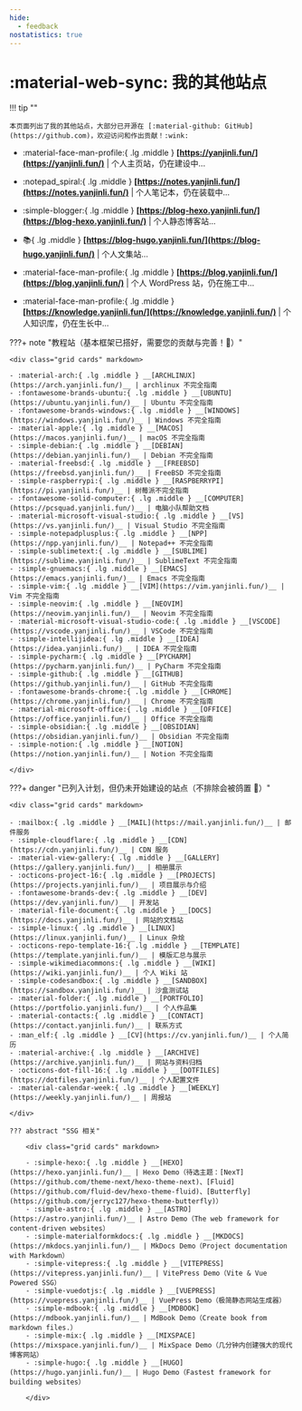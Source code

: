 ```yaml
---
hide:
  - feedback
nostatistics: true
---
```


# :material-web-sync: 我的其他站点

!!! tip ""
    
    本页面列出了我的其他站点，大部分已开源在 [:material-github: GitHub](https://github.com)，欢迎访问和作出贡献！:wink:

<div class="grid cards" markdown>

-   :material-face-man-profile:{ .lg .middle } **[https://yanjinli.fun/](https://yanjinli.fun/)** | 个人主页站，仍在建设中...

</div>

<div class="grid cards" markdown>

-   :notepad_spiral:{ .lg .middle } **[https://notes.yanjinli.fun/](https://notes.yanjinli.fun/)** | 个人笔记本，仍在装载中...

</div>

<div class="grid cards" markdown>

-   :simple-blogger:{ .lg .middle } **[https://blog-hexo.yanjinli.fun/](https://blog-hexo.yanjinli.fun/)** | 个人静态博客站...

</div>

<div class="grid cards" markdown>

-   :books:{ .lg .middle } **[https://blog-hugo.yanjinli.fun/](https://blog-hugo.yanjinli.fun/)** | 个人文集站...

</div>

<div class="grid cards" markdown>

-   :material-face-man-profile:{ .lg .middle } **[https://blog.yanjinli.fun/](https://blog.yanjinli.fun/)** | 个人 WordPress 站，仍在施工中...

</div>

<div class="grid cards" markdown>

-   :material-face-man-profile:{ .lg .middle } **[https://knowledge.yanjinli.fun/](https://knowledge.yanjinli.fun/)** | 个人知识库，仍在生长中...

</div>

???+ note "教程站（基本框架已搭好，需要您的贡献与完善！:hand_with_index_finger_and_thumb_crossed:）"
    
    <div class="grid cards" markdown>
    
    - :material-arch:{ .lg .middle } __[ARCHLINUX](https://arch.yanjinli.fun/)__ | archlinux 不完全指南
    - :fontawesome-brands-ubuntu:{ .lg .middle } __[UBUNTU](https://ubuntu.yanjinli.fun/)__ | Ubuntu 不完全指南
    - :fontawesome-brands-windows:{ .lg .middle } __[WINDOWS](https://windows.yanjinli.fun/)__ | Windows 不完全指南
    - :material-apple:{ .lg .middle } __[MACOS](https://macos.yanjinli.fun/)__ | macOS 不完全指南
    - :simple-debian:{ .lg .middle } __[DEBIAN](https://debian.yanjinli.fun/)__ | Debian 不完全指南
    - :material-freebsd:{ .lg .middle } __[FREEBSD](https://freebsd.yanjinli.fun/)__ | FreeBSD 不完全指南
    - :simple-raspberrypi:{ .lg .middle } __[RASPBERRYPI](https://pi.yanjinli.fun/)__ | 树莓派不完全指南
    - :fontawesome-solid-computer:{ .lg .middle } __[COMPUTER](https://pcsquad.yanjinli.fun/)__ | 电脑小队帮助文档
    - :material-microsoft-visual-studio:{ .lg .middle } __[VS](https://vs.yanjinli.fun/)__ | Visual Studio 不完全指南
    - :simple-notepadplusplus:{ .lg .middle } __[NPP](https://npp.yanjinli.fun/)__ | Notepad++ 不完全指南
    - :simple-sublimetext:{ .lg .middle } __[SUBLIME](https://sublime.yanjinli.fun/)__ | SublimeText 不完全指南
    - :simple-gnuemacs:{ .lg .middle } __[EMACS](https://emacs.yanjinli.fun/)__ | Emacs 不完全指南
    - :simple-vim:{ .lg .middle } __[VIM](https://vim.yanjinli.fun/)__ | Vim 不完全指南
    - :simple-neovim:{ .lg .middle } __[NEOVIM](https://neovim.yanjinli.fun/)__ | Neovim 不完全指南
    - :material-microsoft-visual-studio-code:{ .lg .middle } __[VSCODE](https://vscode.yanjinli.fun/)__ | VSCode 不完全指南
    - :simple-intellijidea:{ .lg .middle } __[IDEA](https://idea.yanjinli.fun/)__ | IDEA 不完全指南
    - :simple-pycharm:{ .lg .middle } __[PYCHARM](https://pycharm.yanjinli.fun/)__ | PyCharm 不完全指南
    - :simple-github:{ .lg .middle } __[GITHUB](https://github.yanjinli.fun/)__ | GitHub 不完全指南
    - :fontawesome-brands-chrome:{ .lg .middle } __[CHROME](https://chrome.yanjinli.fun/)__ | Chrome 不完全指南
    - :material-microsoft-office:{ .lg .middle } __[OFFICE](https://office.yanjinli.fun/)__ | Office 不完全指南
    - :simple-obsidian:{ .lg .middle } __[OBSIDIAN](https://obsidian.yanjinli.fun/)__ | Obsidian 不完全指南
    - :simple-notion:{ .lg .middle } __[NOTION](https://notion.yanjinli.fun/)__ | Notion 不完全指南
    
    </div>

???+ danger "已列入计划，但仍未开始建设的站点（不排除会被鸽置 :smiling_face_with_tear:）"
    
    <div class="grid cards" markdown>
    
    - :mailbox:{ .lg .middle } __[MAIL](https://mail.yanjinli.fun/)__ | 邮件服务
    - :simple-cloudflare:{ .lg .middle } __[CDN](https://cdn.yanjinli.fun/)__ | CDN 服务
    - :material-view-gallery:{ .lg .middle } __[GALLERY](https://gallery.yanjinli.fun/)__ | 相册展示
    - :octicons-project-16:{ .lg .middle } __[PROJECTS](https://projects.yanjinli.fun/)__ | 项目展示与介绍
    - :fontawesome-brands-dev:{ .lg .middle } __[DEV](https://dev.yanjinli.fun/)__ | 开发站
    - :material-file-document:{ .lg .middle } __[DOCS](https://docs.yanjinli.fun/)__ | 网站的文档站
    - :simple-linux:{ .lg .middle } __[LINUX](https://linux.yanjinli.fun/)__ | Linux 杂烩
    - :octicons-repo-template-16:{ .lg .middle } __[TEMPLATE](https://template.yanjinli.fun/)__ | 模版汇总与展示
    - :simple-wikimediacommons:{ .lg .middle } __[WIKI](https://wiki.yanjinli.fun/)__ | 个人 Wiki 站
    - :simple-codesandbox:{ .lg .middle } __[SANDBOX](https://sandbox.yanjinli.fun/)__ | 沙盒测试站
    - :material-folder:{ .lg .middle } __[PORTFOLIO](https://portfolio.yanjinli.fun/)__ | 个人作品集
    - :material-contacts:{ .lg .middle } __[CONTACT](https://contact.yanjinli.fun/)__ | 联系方式
    - :man_elf:{ .lg .middle } __[CV](https://cv.yanjinli.fun/)__ | 个人简历
    - :material-archive:{ .lg .middle } __[ARCHIVE](https://archive.yanjinli.fun/)__ | 网站与资料归档
    - :octicons-dot-fill-16:{ .lg .middle } __[DOTFILES](https://dotfiles.yanjinli.fun/)__ | 个人配置文件
    - :material-calendar-week:{ .lg .middle } __[WEEKLY](https://weekly.yanjinli.fun/)__ | 周报站
    
    </div>
    
    ??? abstract "SSG 相关"
    
        <div class="grid cards" markdown>
        
        - :simple-hexo:{ .lg .middle } __[HEXO](https://hexo.yanjinli.fun/)__ | Hexo Demo（待选主题：[NexT](https://github.com/theme-next/hexo-theme-next)、[Fluid](https://github.com/fluid-dev/hexo-theme-fluid)、[Butterfly](https://github.com/jerryc127/hexo-theme-butterfly)）
        - :simple-astro:{ .lg .middle } __[ASTRO](https://astro.yanjinli.fun/)__ | Astro Demo（The web framework for content-driven websites）
        - :simple-materialformkdocs:{ .lg .middle } __[MKDOCS](https://mkdocs.yanjinli.fun/)__ | MkDocs Demo（Project documentation with Markdown）
        - :simple-vitepress:{ .lg .middle } __[VITEPRESS](https://vitepress.yanjinli.fun/)__ | VitePress Demo（Vite & Vue Powered SSG）
        - :simple-vuedotjs:{ .lg .middle } __[VUEPRESS](https://vuepress.yanjinli.fun/)__ | VuePress Demo（极简静态网站生成器）
        - :simple-mdbook:{ .lg .middle } __[MDBOOK](https://mdbook.yanjinli.fun/)__ | MdBook Demo（Create book from markdown files.）
        - :simple-mix:{ .lg .middle } __[MIXSPACE](https://mixspace.yanjinli.fun/)__ | MixSpace Demo（几分钟内创建强大的现代博客网站）
        - :simple-hugo:{ .lg .middle } __[HUGO](https://hugo.yanjinli.fun/)__ | Hugo Demo（Fastest framework for building websites）
        
        </div>
